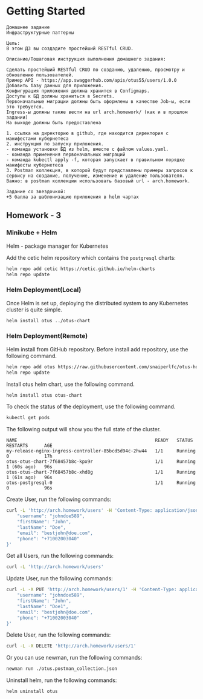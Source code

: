 # Getting Started

````
Домашнее задание
Инфраструктурные паттерны

Цель:
В этом ДЗ вы создадите простейший RESTful CRUD.

Описание/Пошаговая инструкция выполнения домашнего задания:

Сделать простейший RESTful CRUD по созданию, удалению, просмотру и обновлению пользователей.
Пример API - https://app.swaggerhub.com/apis/otus55/users/1.0.0
Добавить базу данных для приложения.
Конфигурация приложения должна хранится в Configmaps.
Доступы к БД должны храниться в Secrets.
Первоначальные миграции должны быть оформлены в качестве Job-ы, если это требуется.
Ingress-ы должны также вести на url arch.homework/ (как и в прошлом задании)
На выходе должны быть предоставлена

1. ссылка на директорию в github, где находится директория с манифестами кубернетеса
2. инструкция по запуску приложения.
- команда установки БД из helm, вместе с файлом values.yaml.
- команда применения первоначальных миграций
- команда kubectl apply -f, которая запускает в правильном порядке манифесты кубернетеса
3. Postman коллекция, в которой будут представлены примеры запросов к сервису на создание, получение, изменение и удаление пользователя. Важно: в postman коллекции использовать базовый url - arch.homework.

Задание со звездочкой:
+5 балла за шаблонизацию приложения в helm чартах
````

## Homework - 3

### Minikube + Helm

Helm - package manager for Kubernetes

Add the cetic helm repository which contains the `postgresql` charts:

```bash
helm repo add cetic https://cetic.github.io/helm-charts
helm repo update
```

### Helm Deployment(Local)

Once Helm is set up, deploying the distributed system to any Kubernetes cluster is quite simple.

```bash
helm install otus ../otus-chart 
```

### Helm Deployment(Remote)

Helm install from GitHub repository. Before install add repository, use the following command.

````bash
helm repo add otus https://raw.githubusercontent.com/snaiperlfc/otus-homeworks/master
helm repo update
````

Install otus helm chart, use the following command.

````bash
helm install otus otus-chart
````

To check the status of the deployment, use the following command.

```bash
kubectl get pods
```

The following output will show you the full state of the cluster.

```text
NAME                                                   READY   STATUS    RESTARTS      AGE
my-release-nginx-ingress-controller-85bcd5d94c-2hw44   1/1     Running   0             17h
otus-otus-chart-7f68457b8c-kpx9r                       1/1     Running   1 (60s ago)   96s
otus-otus-chart-7f68457b8c-xhd8g                       1/1     Running   1 (61s ago)   96s
otus-postgresql-0                                      1/1     Running   0             96s
```

Create User, run the following commands:

````bash
curl -L 'http://arch.homework/users' -H 'Content-Type: application/json' --data-raw '{
    "username": "johndoe589",
    "firstName": "John",
    "lastName": "Doe",
    "email": "bestjohn@doe.com",
    "phone": "+71002003040"
}'
````

Get all Users, run the following commands:

````bash
curl -L 'http://arch.homework/users'
````

Update User, run the following commands:

````bash
curl -L -X PUT 'http://arch.homework/users/1' -H 'Content-Type: application/json' --data-raw '{
    "username": "johndoe589",
    "firstName": "John",
    "lastName": "Doe1",
    "email": "bestjohn@doe.com",
    "phone": "+71002003040"
}'
````

Delete User, run the following commands:

````bash
curl -L -X DELETE 'http://arch.homework/users/1'
````

Or you can use newman, run the following commands:

````bash
newman run ./otus.postman_collection.json
````

Uninstall helm, run the following commands:

````bash
helm uninstall otus
````

